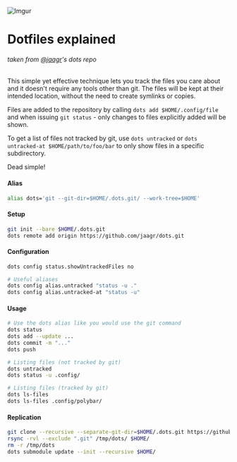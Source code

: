 ![Imgur](https://i.imgur.com/dEwn47p.png)

# Dotfiles explained

###### taken from [@jaagr](https://github.com/jaagr)'s dots repo

This simple yet effective technique lets you track the files you care about
and it doesn't require any tools other than git. The files will be kept at
their intended location, without the need to create symlinks or copies.

Files are added to the repository by calling `dots add $HOME/.config/file` and when
issuing `git status` - only changes to files explicitly added will be shown.

To get a list of files not tracked by git, use `dots untracked` or `dots untracked-at $HOME/path/to/foo/bar`
to only show files in a specific subdirectory.

Dead simple!


#### Alias
``` sh
alias dots='git --git-dir=$HOME/.dots.git/ --work-tree=$HOME'
```

#### Setup
``` sh
git init --bare $HOME/.dots.git
dots remote add origin https://github.com/jaagr/dots.git
```

#### Configuration
``` sh
dots config status.showUntrackedFiles no

# Useful aliases
dots config alias.untracked "status -u ."
dots config alias.untracked-at "status -u"
```

#### Usage
``` sh
# Use the dots alias like you would use the git command
dots status
dots add --update ...
dots commit -m "..."
dots push

# Listing files (not tracked by git)
dots untracked
dots status -u .config/

# Listing files (tracked by git)
dots ls-files
dots ls-files .config/polybar/
```

#### Replication
``` sh
git clone --recursive --separate-git-dir=$HOME/.dots.git https://github.com/jaagr/dots.git /tmp/dots
rsync -rvl --exclude ".git" /tmp/dots/ $HOME/
rm -r /tmp/dots
dots submodule update --init --recursive $HOME/
```


